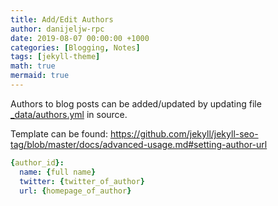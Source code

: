 ```yaml
---
title: Add/Edit Authors
author: danijeljw-rpc
date: 2019-08-07 00:00:00 +1000
categories: [Blogging, Notes]
tags: [jekyll-theme]
math: true
mermaid: true
---
```


Authors to blog posts can be added/updated by updating file [_data/authors.yml](https://github.com/repasscloud/thenotes/blob/master/_data/authors.yml) in source.

Template can be found: https://github.com/jekyll/jekyll-seo-tag/blob/master/docs/advanced-usage.md#setting-author-url

```yaml
{author_id}:
  name: {full name}
  twitter: {twitter_of_author}
  url: {homepage_of_author}
```